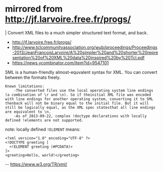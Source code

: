 # mirrored from http://jf.larvoire.free.fr/progs/

| Convert XML files to a much simpler structured text format, and back.

* http://jf.larvoire.free.fr/progs/
* http://www.tclcommunityassociation.org/wub/proceedings/Proceedings-2013/JeanFrancoisLarvoire/A%20simpler%20and%20shorter%20representation%20of%20XML%20data%20inspired%20by%20Tcl.pdf
* https://news.ycombinator.com/item?id=9547101

SML is a human-friendly almost-equvalent syntax for XML. You can convert between the formats freely.
```
Known limitations:
	-The converted files use the local operating system line endings (a combination of \r and \n). So if theinitial XML file was encoded with line endings for another operating system, converting it to SML thenback will not be binary equal to the initial file. But it will still be logically equal, as the XML spec statesthat all line endings are equivalent to \n.
	-As of 2013-09-22, complex !doctype declarations with locally defined !elements are not supported.
```
note: locally defined `!ELEMENT` means:  
```
<?xml version="1.0" encoding="UTF-8" ?>
<!DOCTYPE greeting [
  <!ELEMENT greeting (#PCDATA)>
]>
<greeting>Hello, world!</greeting>
```
-- https://www.w3.org/TR/xml/



